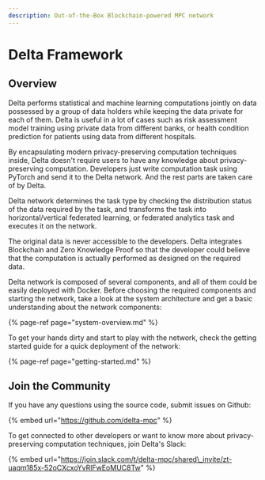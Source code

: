 ```yaml
---
description: Out-of-the-Box Blockchain-powered MPC network
---
```


# Delta Framework

## Overview

Delta performs statistical and machine learning computations jointly on data possessed by a group of data holders while keeping the data private for each of them. Delta is useful in a lot of cases such as risk assessment model training using private data from different banks, or health condition prediction for patients using data from different hospitals.

By encapsulating modern privacy-preserving computation techniques inside, Delta doesn't require users to have any knowledge about privacy-preserving computation. Developers just write computation task using PyTorch and send it to the Delta network. And the rest parts are taken care of by Delta.

Delta network determines the task type by checking the distribution status of the data required by the task, and transforms the task into horizontal/vertical federated learning, or federated analytics task and executes it on the network.

The original data is never accessible to the developers. Delta integrates Blockchain and Zero Knowledge Proof so that the developer could believe that the computation is actually performed as designed on the required data.

Delta network is composed of several components, and all of them could be easily deployed with Docker. Before choosing the required components and starting the network, take a look at the system architecture and get a basic understanding about the network components:

{% page-ref page="system-overview.md" %}

To get your hands dirty and start to play with the network, check the getting started guide for a quick deployment of the network:

{% page-ref page="getting-started.md" %}

## Join the Community

If you have any questions using the source code, submit issues on Github:

{% embed url="https://github.com/delta-mpc" %}

To get connected to other developers or want to know more about privacy-preserving computation techniques, join Delta's Slack:

{% embed url="https://join.slack.com/t/delta-mpc/shared\_invite/zt-uaqm185x-52oCXcxoYvRlFwEoMUC8Tw" %}




